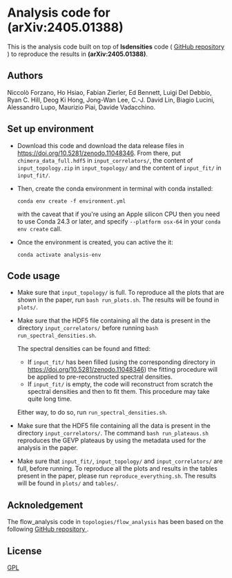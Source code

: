 # Analysis code for (arXiv:2405.01388)

This is the analysis code built on top of **lsdensities** code (
<a href="https://github.com/LupoA/lsdensities"> GitHub repository </a>) to
reproduce the results in **(arXiv:2405.01388)**.

## Authors

Niccolò Forzano, Ho Hsiao, Fabian Zierler, Ed Bennett, Luigi Del Debbio, Ryan C. Hill,
Deog Ki Hong, Jong-Wan Lee, C.-J. David Lin, Biagio Lucini, Alessandro Lupo,
Maurizio Piai, Davide Vadacchino.


## Set up environment

* Download this code and download the data release files in https://doi.org/10.5281/zenodo.11048346.
  From there, put ``chimera_data_full.hdf5`` in ``input_correlators/``, the content of 
  ``input_topology.zip`` in ``input_topology/`` and the content of ``input_fit/`` in 
  ``input_fit/``.


* Then, create the conda environment in terminal with conda installed:

      
      conda env create -f environment.yml
      
  
  with the caveat that if you're using an Apple silicon CPU then you need to use Conda 24.3 or later, and specify ```--platform osx-64```
  in your ```conda env create``` call.


* Once the environment is created, you can active the it:


      conda activate analysis-env


## Code usage

* Make sure that ``input_topology/`` is full. To reproduce all the plots that are shown in the paper, run 
  ``bash run_plots.sh``.  The results will be found in ``plots/``.

* Make sure that the HDF5 file containing all the data is present in the 
  directory ``input_correlators/`` before running ``bash run_spectral_densities.sh``.

  The spectral densities can be found and fitted:
   * If ``input_fit/`` has been filled (using the corresponding directory in https://doi.org/10.5281/zenodo.11048346)
     the fitting procedure will be applied to pre-reconstructed spectral densities.
   * If ``input_fit/`` is empty, the code will reconstruct from scratch the spectral densities and then
     to fit them. This procedure may take quite long time.
  
  Either way, to do so, run ``run_spectral_densities.sh``. 

* Make sure that the HDF5 file containing all the data is present in the  directory ``input_correlators/``. The 
  command ``bash run_plateaus.sh`` reproduces the GEVP plateaus by using the  metadata used for the analysis in the paper.

* Make sure that ``input_fit/``, ``input_topology/`` and ``input_correlators/`` are full, before running.
  To reproduce all the plots and results in the tables present in the paper, please run
  ``reproduce_everything.sh``. The results will be found in ``plots/`` and ``tables/``.

## Acknoledgement

The flow_analysis code in ```topologies/flow_analysis``` has been based on the following <a href="https://github.com/edbennett/flow_analysis/"> GitHub repository </a>.

## License

[GPL](https://choosealicense.com/licenses/gpl-3.0/)
